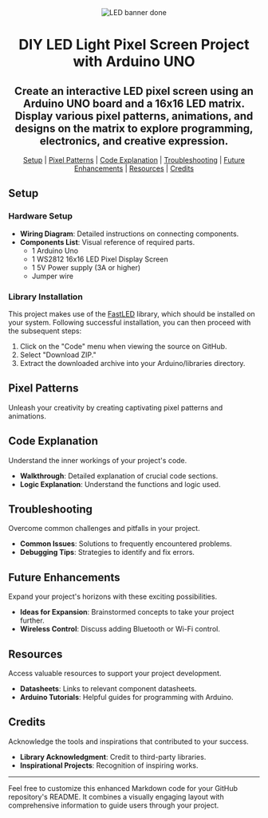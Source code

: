 <div align="center">
    <img src="https://github.com/jc2003-2003/DIY-LED-Light-Pixel-Screen-Project-with-Arduino-UNO/assets/116894695/13963e2c-e92f-4905-9b19-fd9dbec430e3" alt="LED banner done">
  
# DIY LED Light Pixel Screen Project with Arduino UNO

## Create an interactive LED pixel screen using an Arduino UNO board and a 16x16 LED matrix. Display various pixel patterns, animations, and designs on the matrix to explore programming, electronics, and creative expression.

[Setup](README.md#setup) | [Pixel Patterns](README.md#pixel-patterns) | [Code Explanation](README.md#code-explanation) | [Troubleshooting](README.md#troubleshooting) | [Future Enhancements](README.md#future-enhancements) | [Resources](README.md#resources) | [Credits](README.md#credits)
</div>

## Setup
### Hardware Setup
- **Wiring Diagram**: Detailed instructions on connecting components.
- **Components List**: Visual reference of required parts.
    - 1 Arduino Uno
    - 1 WS2812 16x16 LED Pixel Display Screen
    - 1 5V Power supply (3A or higher)
    - Jumper wire

### Library Installation
This project makes use of the [FastLED](https://github.com/FastLED/FastLED) library, which should be installed on your system. Following successful installation, you can then proceed with the subsequent steps:

1. Click on the "Code" menu when viewing the source on GitHub.
2. Select "Download ZIP."
3. Extract the downloaded archive into your Arduino/libraries directory.

## Pixel Patterns
Unleash your creativity by creating captivating pixel patterns and animations.

## Code Explanation
Understand the inner workings of your project's code.

- **Walkthrough**: Detailed explanation of crucial code sections.
- **Logic Explanation**: Understand the functions and logic used.

## Troubleshooting
Overcome common challenges and pitfalls in your project.

- **Common Issues**: Solutions to frequently encountered problems.
- **Debugging Tips**: Strategies to identify and fix errors.

## Future Enhancements
Expand your project's horizons with these exciting possibilities.

- **Ideas for Expansion**: Brainstormed concepts to take your project further.
- **Wireless Control**: Discuss adding Bluetooth or Wi-Fi control.

## Resources
Access valuable resources to support your project development.

- **Datasheets**: Links to relevant component datasheets.
- **Arduino Tutorials**: Helpful guides for programming with Arduino.

## Credits
Acknowledge the tools and inspirations that contributed to your success.

- **Library Acknowledgment**: Credit to third-party libraries.
- **Inspirational Projects**: Recognition of inspiring works.

---

Feel free to customize this enhanced Markdown code for your GitHub repository's README. It combines a visually engaging layout with comprehensive information to guide users through your project.
